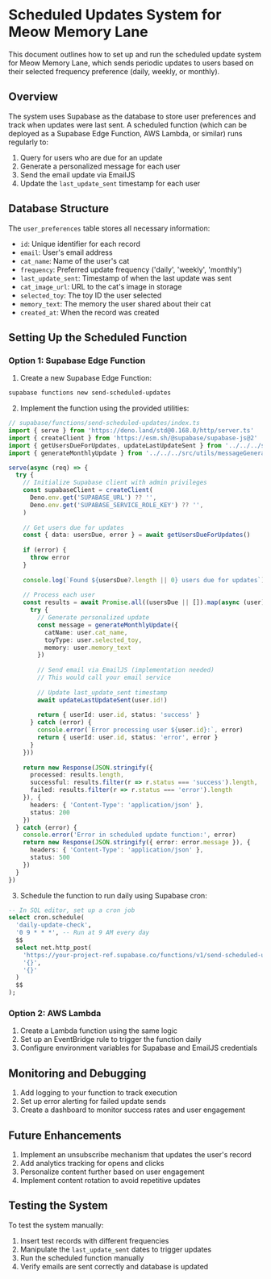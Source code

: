 # Scheduled Updates System for Meow Memory Lane

This document outlines how to set up and run the scheduled update system for Meow Memory Lane, which sends periodic updates to users based on their selected frequency preference (daily, weekly, or monthly).

## Overview

The system uses Supabase as the database to store user preferences and track when updates were last sent. A scheduled function (which can be deployed as a Supabase Edge Function, AWS Lambda, or similar) runs regularly to:

1. Query for users who are due for an update
2. Generate a personalized message for each user
3. Send the email update via EmailJS
4. Update the `last_update_sent` timestamp for each user

## Database Structure

The `user_preferences` table stores all necessary information:

- `id`: Unique identifier for each record
- `email`: User's email address
- `cat_name`: Name of the user's cat
- `frequency`: Preferred update frequency ('daily', 'weekly', 'monthly')
- `last_update_sent`: Timestamp of when the last update was sent
- `cat_image_url`: URL to the cat's image in storage
- `selected_toy`: The toy ID the user selected
- `memory_text`: The memory the user shared about their cat
- `created_at`: When the record was created

## Setting Up the Scheduled Function

### Option 1: Supabase Edge Function

1. Create a new Supabase Edge Function:

```bash
supabase functions new send-scheduled-updates
```

2. Implement the function using the provided utilities:

```typescript
// supabase/functions/send-scheduled-updates/index.ts
import { serve } from 'https://deno.land/std@0.168.0/http/server.ts'
import { createClient } from 'https://esm.sh/@supabase/supabase-js@2'
import { getUsersDueForUpdates, updateLastUpdateSent } from '../../../src/utils/database/updateScheduler.ts'
import { generateMonthlyUpdate } from '../../../src/utils/messageGenerator.ts'

serve(async (req) => {
  try {
    // Initialize Supabase client with admin privileges
    const supabaseClient = createClient(
      Deno.env.get('SUPABASE_URL') ?? '',
      Deno.env.get('SUPABASE_SERVICE_ROLE_KEY') ?? '',
    )
    
    // Get users due for updates
    const { data: usersDue, error } = await getUsersDueForUpdates()
    
    if (error) {
      throw error
    }
    
    console.log(`Found ${usersDue?.length || 0} users due for updates`)
    
    // Process each user
    const results = await Promise.all((usersDue || []).map(async (user) => {
      try {
        // Generate personalized update
        const message = generateMonthlyUpdate({
          catName: user.cat_name,
          toyType: user.selected_toy,
          memory: user.memory_text
        })
        
        // Send email via EmailJS (implementation needed)
        // This would call your email service
        
        // Update last_update_sent timestamp
        await updateLastUpdateSent(user.id!)
        
        return { userId: user.id, status: 'success' }
      } catch (error) {
        console.error(`Error processing user ${user.id}:`, error)
        return { userId: user.id, status: 'error', error }
      }
    }))
    
    return new Response(JSON.stringify({ 
      processed: results.length,
      successful: results.filter(r => r.status === 'success').length,
      failed: results.filter(r => r.status === 'error').length
    }), {
      headers: { 'Content-Type': 'application/json' },
      status: 200
    })
  } catch (error) {
    console.error('Error in scheduled update function:', error)
    return new Response(JSON.stringify({ error: error.message }), {
      headers: { 'Content-Type': 'application/json' },
      status: 500
    })
  }
})
```

3. Schedule the function to run daily using Supabase cron:

```sql
-- In SQL editor, set up a cron job
select cron.schedule(
  'daily-update-check',
  '0 9 * * *', -- Run at 9 AM every day
  $$
  select net.http_post(
    'https://your-project-ref.supabase.co/functions/v1/send-scheduled-updates',
    '{}',
    '{}'
  )
  $$
);
```

### Option 2: AWS Lambda

1. Create a Lambda function using the same logic
2. Set up an EventBridge rule to trigger the function daily
3. Configure environment variables for Supabase and EmailJS credentials

## Monitoring and Debugging

1. Add logging to your function to track execution
2. Set up error alerting for failed update sends
3. Create a dashboard to monitor success rates and user engagement

## Future Enhancements

1. Implement an unsubscribe mechanism that updates the user's record
2. Add analytics tracking for opens and clicks
3. Personalize content further based on user engagement
4. Implement content rotation to avoid repetitive updates

## Testing the System

To test the system manually:

1. Insert test records with different frequencies
2. Manipulate the `last_update_sent` dates to trigger updates
3. Run the scheduled function manually
4. Verify emails are sent correctly and database is updated
